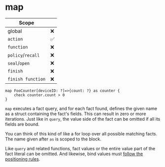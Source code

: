 # map

<div class="right">

| Scope  | |
|--------|----|
| global | ❌ |
| `action` | ✅ |
| `function` | ❌ |
| `policy`/`recall` | ❌ |
| `seal`/`open` | ❌ |
| `finish` | ❌ |
| `finish function` | ❌ |

</div>

```
map FooCounter[deviceID: ?]=>{count: ?} as counter {
    check counter.count > 0
}
```

`map` executes a fact query, and for each fact found, defines the given
name as a struct containing the fact's fields. This can result in zero
or more iterations. Just like in `query`, the value side of the fact can
be omitted if all its fields are bound.

You can think of this kind of like a for loop over all possible matching
facts. The name given after `as` is scoped to the block.

Like `query` and related functions, fact values or the entire value part
of the fact literal can be omitted. And likewise, bind values must
[follow the positioning
rules](../expressions/functions/queries.md#bind-marker).